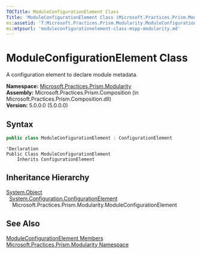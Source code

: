 ```yaml
---
TOCTitle: ModuleConfigurationElement Class
Title: 'ModuleConfigurationElement Class (Microsoft.Practices.Prism.Modularity)'
ms:assetid: 'T:Microsoft.Practices.Prism.Modularity.ModuleConfigurationElement'
ms:mtpsurl: 'moduleconfigurationelement-class-mspp-modularity.md'
---
```



# ModuleConfigurationElement Class

A configuration element to declare module metadata.

**Namespace:** [Microsoft.Practices.Prism.Modularity](/patterns-practices/reference/mspp-modularity-namespace)  
**Assembly:** Microsoft.Practices.Prism.Composition (in Microsoft.Practices.Prism.Composition.dll)  
**Version:** 5.0.0.0 (5.0.0.0)

## Syntax

```C#
public class ModuleConfigurationElement : ConfigurationElement
```

```VB
'Declaration
Public Class ModuleConfigurationElement
	Inherits ConfigurationElement
```

## Inheritance Hierarchy

[System.Object](http://msdn.microsoft.com/en-us/library/e5kfa45b)  
&nbsp;&nbsp;[System.Configuration.ConfigurationElement](http://msdn.microsoft.com/en-us/library/kyx77cz3)  
&nbsp;&nbsp;&nbsp;&nbsp;Microsoft.Practices.Prism.Modularity.ModuleConfigurationElement

## See Also

[ModuleConfigurationElement Members](/patterns-practices/reference/moduleconfigurationelement-members-mspp-modularity)  
[Microsoft.Practices.Prism.Modularity Namespace](/patterns-practices/reference/mspp-modularity-namespace)